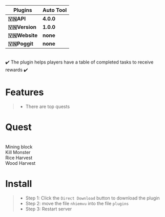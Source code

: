 | **Plugins** | **Auto Tool** |
| --- | --- |
| **🇻🇳API** | **4.0.0** |
| **🇻🇳Version** | **1.0.0** |
| **🇻🇳Website** | **none** |
| **🇻🇳Poggit** | **none** |
<br>
✔️ The plugin helps players have a table of completed tasks to receive rewards ✔️
<br>

# Features
>- There are top quests
# Quest
<br>
Mining block
<br>
Kill Monster
<br>
Rice Harvest
<br>
Wood Harvest
<br>

# Install
>- Step 1: Click the `Direct Download` button to download the plugin
>- Step 2: move the file `nhiemvu` into the file `plugins`
>- Step 3: Restart server

<br>
 
